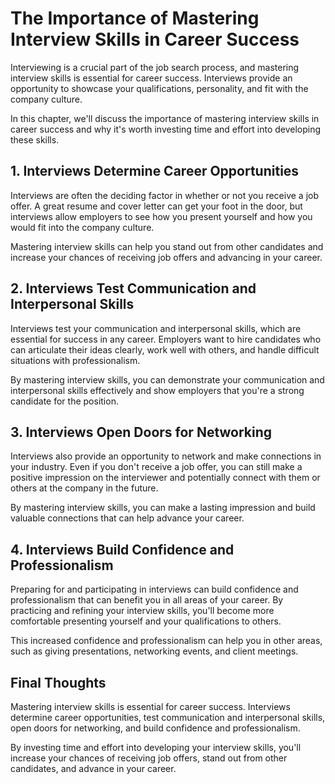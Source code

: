 The Importance of Mastering Interview Skills in Career Success
=======================================================================================

Interviewing is a crucial part of the job search process, and mastering interview skills is essential for career success. Interviews provide an opportunity to showcase your qualifications, personality, and fit with the company culture.

In this chapter, we'll discuss the importance of mastering interview skills in career success and why it's worth investing time and effort into developing these skills.

1\. Interviews Determine Career Opportunities
--------------------------------------------

Interviews are often the deciding factor in whether or not you receive a job offer. A great resume and cover letter can get your foot in the door, but interviews allow employers to see how you present yourself and how you would fit into the company culture.

Mastering interview skills can help you stand out from other candidates and increase your chances of receiving job offers and advancing in your career.

2\. Interviews Test Communication and Interpersonal Skills
---------------------------------------------------------

Interviews test your communication and interpersonal skills, which are essential for success in any career. Employers want to hire candidates who can articulate their ideas clearly, work well with others, and handle difficult situations with professionalism.

By mastering interview skills, you can demonstrate your communication and interpersonal skills effectively and show employers that you're a strong candidate for the position.

3\. Interviews Open Doors for Networking
---------------------------------------

Interviews also provide an opportunity to network and make connections in your industry. Even if you don't receive a job offer, you can still make a positive impression on the interviewer and potentially connect with them or others at the company in the future.

By mastering interview skills, you can make a lasting impression and build valuable connections that can help advance your career.

4\. Interviews Build Confidence and Professionalism
--------------------------------------------------

Preparing for and participating in interviews can build confidence and professionalism that can benefit you in all areas of your career. By practicing and refining your interview skills, you'll become more comfortable presenting yourself and your qualifications to others.

This increased confidence and professionalism can help you in other areas, such as giving presentations, networking events, and client meetings.

Final Thoughts
--------------

Mastering interview skills is essential for career success. Interviews determine career opportunities, test communication and interpersonal skills, open doors for networking, and build confidence and professionalism.

By investing time and effort into developing your interview skills, you'll increase your chances of receiving job offers, stand out from other candidates, and advance in your career.
